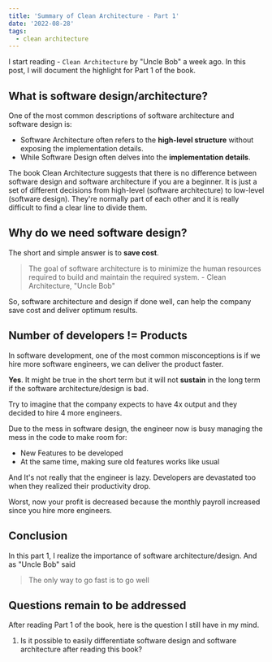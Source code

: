 ```yaml
---
title: 'Summary of Clean Architecture - Part 1'
date: '2022-08-28'
tags:
  - clean architecture
---
```


I start reading - `Clean Architecture` by "Uncle Bob" a week ago. In this post, I will document the highlight for Part 1 of the book.

## What is software design/architecture?

One of the most common descriptions of software architecture and software design is:

- Software Architecture often refers to the **high-level structure** without exposing the implementation details.
- While Software Design often delves into the **implementation details**.

The book Clean Architecture suggests that there is no difference between software design and software architecture if you are a beginner. It is just a set of different decisions from high-level (software architecture) to low-level (software design). They're normally part of each other and it is really difficult to find a clear line to divide them.

## Why do we need software design?

The short and simple answer is to **save cost**.

> The goal of software architecture is to minimize the human resources required to build and maintain the required system. - Clean Architecture, "Uncle Bob"

So, software architecture and design if done well, can help the company save cost and deliver optimum results.

## Number of developers != Products

In software development, one of the most common misconceptions is if we hire more software engineers, we can deliver the product faster.

**Yes**. It might be true in the short term but it will not **sustain** in the long term if the software architecture/design is bad.

Try to imagine that the company expects to have 4x output and they decided to hire 4 more engineers.

Due to the mess in software design, the engineer now is busy managing the mess in the code to make room for:

- New Features to be developed
- At the same time, making sure old features works like usual

And It's not really that the engineer is lazy. Developers are devastated too when they realized their productivity drop.

Worst, now your profit is decreased because the monthly payroll increased since you hire more engineers.

## Conclusion

In this part 1, I realize the importance of software architecture/design. And as "Uncle Bob" said

> The only way to go fast is to go well

## Questions remain to be addressed

After reading Part 1 of the book, here is the question I still have in my mind.

1. Is it possible to easily differentiate software design and software architecture after reading this book?
